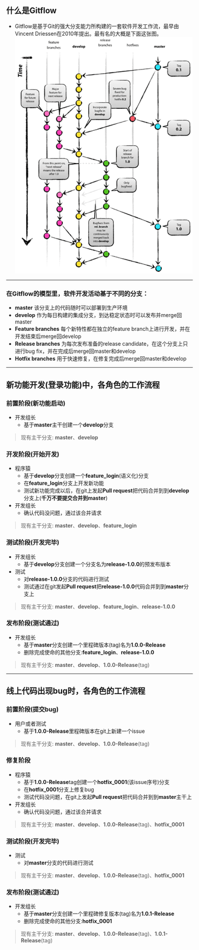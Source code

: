 ## 什么是Gitflow
- Gitflow是基于Git的强大分支能力所构建的一套软件开发工作流，最早由Vincent Driessen在2010年提出。最有名的大概是下面这张图。
![](.GitFlow工作流程_images/bec5b8a1.png)

---

### 在Gitflow的模型里，软件开发活动基于不同的分支：
  - **master** 该分支上的代码随时可以部署到生产环境
  - **develop** 作为每日构建的集成分支，到达稳定状态时可以发布并merge回master
  - **Feature branches** 每个新特性都在独立的feature branch上进行开发，并在开发结束后merge回develop
  - **Release branches** 为每次发布准备的release candidate，在这个分支上只进行bug fix，并在完成后merge回master和develop
  - **Hotfix branches** 用于快速修复，在修复完成后merge回master和develop

---

## 新功能开发(登录功能)中，各角色的工作流程
### 前置阶段(新功能启动)
  - 开发组长
    - 基于**master**主干创建一个**develop**分支
  > 现有主干分支: **master**、**develop**
### 开发阶段(开始开发)
  - 程序猿
    - 基于**develop**分支创建一个**feature_login**(语义化)分支
    - 在**feature_login**分支上开发新功能
    - 测试新功能完成以后，在git上发起**Pull request**把代码合并到到**develop**分支上(**千万不要提交合并到master**)
  - 开发组长
    - 确认代码没问题，通过该合并请求
  > 现有主干分支: **master**、**develop**、**feature_login**
### 测试阶段(开发完毕)
  - 开发组长
    - 基于**develop**分支创建一个分支名为**release-1.0.0**的预发布版本 
  - 测试
    - 对**release-1.0.0**分支的代码进行测试
    - 测试通过在git发起**Pull request**把**release-1.0.0**代码合并到到**master**分支上
  > 现有主干分支: **master**、**develop**、**feature_login**、**release-1.0.0**
### 发布阶段(测试通过)    
  - 开发组长
      - 基于**master**分支创建一个里程碑版本(tag)名为**1.0.0-Release**
      - 删除完成使命的其他分支:**feature_login**、**release-1.0.0**
  > 现有主干分支: **master**、**develop**、**1.0.0-Release**(tag)

---

## 线上代码出现bug时，各角色的工作流程
### 前置阶段(提交bug)
  - 用户或者测试
    - 基于**1.0.0-Release**里程碑版本在git上新建一个issue
  > 现有主干分支: **master**、**develop**、**1.0.0-Release**(tag)
### 修复阶段
  - 程序猿
    - 基于**1.0.0-Release**tag创建一个**hotfix_0001**(该issue序号)分支
    - 在**hotfix_0001**分支上修复bug
    - 测试代码没问题，在git上发起**Pull request**把代码合并到到**master**主干上
  - 开发组长
    - 确认代码没问题，通过该合并请求
  > 现有主干分支: **master**、**develop**、**1.0.0-Release**(tag)、**hotfix_0001**
### 测试阶段(开发完毕)
  - 测试
    - 对**master**分支的代码进行测试
  > 现有主干分支: **master**、**develop**、**1.0.0-Release**(tag)、**hotfix_0001**
### 发布阶段(测试通过)    
  - 开发组长
    - 基于**master**分支创建一个里程碑修复版本(tag)名为**1.0.1-Release**
    - 删除完成使命的其他分支:**hotfix_0001**
  > 现有主干分支: **master**、**develop**、**1.0.0-Release**(tag)、**1.0.1-Release**(tag)    
